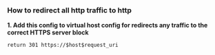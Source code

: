 ### How to redirect all http traffic to http ###
**1. Add this config to virtual host config for redirects any traffic to the correct HTTPS server block**
```
return 301 https://$host$request_uri
```
